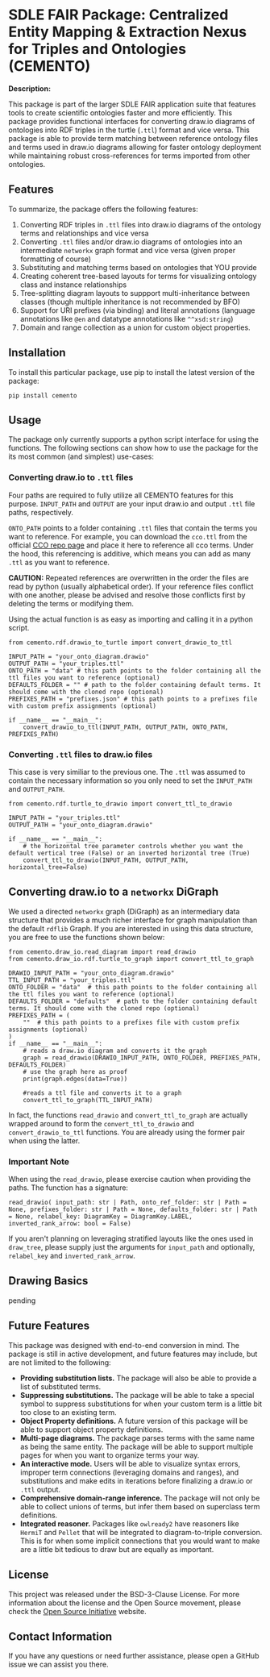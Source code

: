 # SDLE FAIR Package: Centralized Entity Mapping & Extraction Nexus for Triples and Ontologies (CEMENTO)

**Description:**

This package is part of the larger SDLE FAIR application suite that features tools to create scientific ontologies faster and more efficiently. This package provides functional interfaces for converting draw.io diagrams of ontologies into RDF triples in the turtle (`.ttl`) format and vice versa. This package is able to provide term matching between reference ontology files and terms used in draw.io diagrams allowing for faster ontology deployment while maintaining robust cross-references for terms imported from other ontologies.

## Features

To summarize, the package offers the following features:

1. Converting RDF triples in `.ttl` files into draw.io diagrams of the ontology terms and relationships and vice versa
2. Converting `.ttl` files and/or draw.io diagrams of ontologies into an intermediate `networkx` graph format and vice versa (given proper formatting of course)
3. Substituting and matching terms based on ontologies that YOU provide
4. Creating coherent tree-based layouts for terms for visualizing ontology class and instance relationships
5. Tree-splitting diagram layouts to suppport multi-inheritance between classes (though multiple inheritance is not recommended by BFO)
6. Support for URI prefixes (via binding) and literal annotations (language annotations like `@en` and datatype annotations like `^^xsd:string`)
7. Domain and range collection as a union for custom object properties.

## Installation

To install this particular package, use pip to install the latest version of the package:

```{bash}
pip install cemento
```

## Usage

The package only currently supports a python script interface for using the functions. The following sections can show how to use the package for the its most common (and simplest) use-cases:

### Converting draw.io to `.ttl` files

Four paths are required to fully utilize all CEMENTO features for this purpose. `INPUT_PATH` and `OUTPUT` are your input draw.io and output `.ttl` file paths, respectively.

`ONTO_PATH` points to a folder containing `.ttl` files that contain the terms you want to reference. For example, you can download the `cco.ttl` from the official [CCO repo page](https://github.com/CommonCoreOntology/CommonCoreOntologies/blob/develop/src/cco-merged/CommonCoreOntologiesMerged.ttl) and place it here to reference all cco terms. Under the hood, this referencing is additive, which means you can add as many `.ttl` as you want to reference.

**CAUTION:** Repeated references are overwritten in the order the files are read by python (usually alphabetical order). If your reference files conflict with one another, please be advised and resolve those conflicts first by deleting the terms or modifying them.

Using the actual function is as easy as importing and calling it in a python script.

```{python}
from cemento.rdf.drawio_to_turtle import convert_drawio_to_ttl

INPUT_PATH = "your_onto_diagram.drawio"
OUTPUT_PATH = "your_triples.ttl"
ONTO_PATH = "data" # this path points to the folder containing all the ttl files you want to reference (optional)
DEFAULTS_FOLDER = "" # path to the folder containing default terms. It should come with the cloned repo (optional)
PREFIXES_PATH = "prefixes.json" # this path points to a prefixes file with custom prefix assignments (optional)

if __name__ == "__main__":
    convert_drawio_to_ttl(INPUT_PATH, OUTPUT_PATH, ONTO_PATH, PREFIXES_PATH)
```

### Converting `.ttl` files to draw.io files

This case is very similiar to the previous one. The `.ttl` was assumed to contain the necessary information so you only need to set the `INPUT_PATH` and `OUTPUT_PATH`.

```{python}
from cemento.rdf.turtle_to_drawio import convert_ttl_to_drawio

INPUT_PATH = "your_triples.ttl"
OUTPUT_PATH = "your_onto_diagram.drawio"

if __name__ == "__main__":
    # the horizontal tree parameter controls whether you want the default vertical tree (False) or an inverted horizontal tree (True)
    convert_ttl_to_drawio(INPUT_PATH, OUTPUT_PATH, horizontal_tree=False)
```

## Converting draw.io to a `networkx` DiGraph

We used a directed `networkx` graph (DiGraph) as an intermediary data structure that provides a much richer interface for graph manipulation than the default `rdflib` Graph. If you are interested in using this data structure, you are free to use the functions shown below:

```{python}
from cemento.draw_io.read_diagram import read_drawio
from cemento.draw_io.rdf.turtle_to_graph import convert_ttl_to_graph

DRAWIO_INPUT_PATH = "your_onto_diagram.drawio"
TTL_INPUT_PATH = "your_triples.ttl"
ONTO_FOLDER = "data"  # this path points to the folder containing all the ttl files you want to reference (optional)
DEFAULTS_FOLDER = "defaults"  # path to the folder containing default terms. It should come with the cloned repo (optional)
PREFIXES_PATH = (
    ""  # this path points to a prefixes file with custom prefix assignments (optional)
)
if __name__ == "__main__":
    # reads a draw.io diagram and converts it the graph
    graph = read_drawio(DRAWIO_INPUT_PATH, ONTO_FOLDER, PREFIXES_PATH, DEFAULTS_FOLDER)
    # use the graph here as proof
    print(graph.edges(data=True))

    #reads a ttl file and converts it to a graph
    convert_ttl_to_graph(TTL_INPUT_PATH)
```

In fact, the functions `read_drawio` and `convert_ttl_to_graph` are actually wrapped around to form the `convert_ttl_to_drawio` and `convert_drawio_to_ttl` functions. You are already using the former pair when using the latter.

### Important Note

When using the `read_drawio`, please exercise caution when providing the paths. The function has a signature:
```{python}
read_drawio( input_path: str | Path, onto_ref_folder: str | Path = None, prefixes_folder: str | Path = None, defaults_folder: str | Path = None, relabel_key: DiagramKey = DiagramKey.LABEL, inverted_rank_arrow: bool = False)
```
If you aren't planning on leveraging stratified layouts like the ones used in `draw_tree`, please supply just the arguments for `input_path` and optionally, `relabel_key` and `inverted_rank_arrow`.

## Drawing Basics

pending

## Future Features

This package was designed with end-to-end conversion in mind. The package is still in active development, and future features may include, but are not limited to the following:

- **Providing substitution lists.** The package will also be able to provide a list of substituted terms.
- **Suppressing substitutions.** The package will be able to take a special symbol to suppress substitutions for when your custom term is a little bit too close to an existing term.
- **Object Property definitions.** A future version of this package will be able to support object property definitions.
- **Multi-page diagrams.** The package parses terms with the same name as being the same entity. The package will be able to support multiple pages for when you want to organize terms your way.
- **An interactive mode.** Users will be able to visualize syntax errors, improper term connections (leveraging domains and ranges), and substitutions and make edits in iterations before finalizing a draw.io or `.ttl` output.
- **Comprehensive domain-range inference.** The package will not only be able to collect unions of terms, but infer them based on superclass term definitions.
- **Integrated reasoner.** Packages like `owlready2` have reasoners like `HermiT` and `Pellet` that will be integrated to diagram-to-triple conversion. This is for when some implicit connections that you would want to make are a little bit tedious to draw but are equally as important.

## License

This project was released under the BSD-3-Clause License. For more information about the license and the Open Source movement, please check the [Open Source Initiative](https://opensource.org/licenses) website.

## Contact Information

If you have any questions or need further assistance, please open a GitHub issue we can assist you there.
